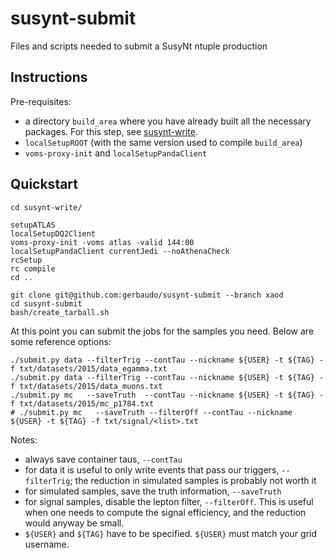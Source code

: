 susynt-submit
=============

Files and scripts needed to submit a SusyNt ntuple production

Instructions
------------

Pre-requisites:

- a directory `build_area` where you have already built all the necessary packages.
  For this step, see [susynt-write](https://github.com/gerbaudo/susynt-write).
- `localSetupROOT` (with the same version used to compile `build_area`)
- `voms-proxy-init` and `localSetupPandaClient`

Quickstart
----------

```
cd susynt-write/

setupATLAS
localSetupDQ2Client
voms-proxy-init -voms atlas -valid 144:00
localSetupPandaClient currentJedi --noAthenaCheck
rcSetup
rc compile
cd ..

git clone git@github.com:gerbaudo/susynt-submit --branch xaod
cd susynt-submit
bash/create_tarball.sh
```

At this point you can submit the jobs for the samples you need.
Below are some reference options:

```
./submit.py data --filterTrig --contTau --nickname ${USER} -t ${TAG} -f txt/datasets/2015/data_egamma.txt
./submit.py data --filterTrig --contTau --nickname ${USER} -t ${TAG} -f txt/datasets/2015/data_muons.txt
./submit.py mc   --saveTruth  --contTau --nickname ${USER} -t ${TAG} -f txt/datasets/2015/mc_p1784.txt
# ./submit.py mc   --saveTruth --filterOff --contTau --nickname ${USER} -t ${TAG} -f txt/signal/<list>.txt
```

Notes:
- always save container taus, `--contTau`
- for data it is useful to only write events that pass our triggers,
  `--filterTrig`; the reduction in simulated samples is probably not worth it
- for simulated samples, save the truth information, `--saveTruth`
- for signal samples, disable the lepton filter, `--filterOff`.
  This is useful when one needs to compute the signal efficiency,
  and the reduction would anyway be small.
- `${USER}` and `${TAG}` have to be specified. `${USER}` must match your grid username.

